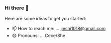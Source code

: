 ### Hi there 👋



Here are some ideas to get you started:

- 📫 How to reach me: ... jieshi1018@gmail.com
- 😄 Pronouns: ... Cece/She



